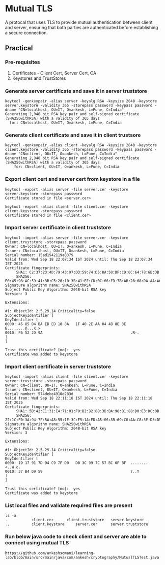 # Mutual TLS
A protocal that uses TLS to provide mutual authentication between client and server, ensuring that both parties are authenticated before establishing a secure connection.

## Practical

### Pre-requisites
1. Certificates - Client Cert, Server Cert, CA
2. Keystores and TrustStores

### Generate server certificate and save it in server truststore
```
keytool -genkeypair -alias server -keyalg RSA -keysize 2048 -keystore server.keystore -validity 365 -storepass password -keypass password -dname "CN=localhost, OU=IT, O=ankesh, L=Pune, C=India"      
Generating 2,048 bit RSA key pair and self-signed certificate (SHA256withRSA) with a validity of 365 days
  for: CN=localhost, OU=IT, O=ankesh, L=Pune, C=India
```
### Generate client certificate and save it in client trustsore
```
keytool -genkeypair -alias client -keyalg RSA -keysize 2048 -keystore client.keystore -validity 365 -storepass password -keypass password -dname "CN=client, OU=IT, O=ankesh, L=Pune, C=India"
Generating 2,048 bit RSA key pair and self-signed certificate (SHA256withRSA) with a validity of 365 days
	for: CN=client, OU=IT, O=ankesh, L=Pune, C=India
```
### Export client cert and server cert from keystore in a file
```
keytool -export -alias server -file server.cer -keystore server.keystore -storepass password 
Certificate stored in file <server.cer>

keytool -export -alias client -file client.cer -keystore client.keystore -storepass password 
Certificate stored in file <client.cer>
```

### Import server certificate in client truststore
```
keytool -import -alias server -file server.cer -keystore client.truststore -storepass password 
Owner: CN=localhost, OU=IT, O=ankesh, L=Pune, C=India
Issuer: CN=localhost, OU=IT, O=ankesh, L=Pune, C=India
Serial number: 15ad1942119a8379
Valid from: Wed Sep 18 22:07:34 IST 2024 until: Thu Sep 18 22:07:34 IST 2025
Certificate fingerprints:
	 SHA1: C2:37:23:4D:79:43:97:D3:59:74:D5:8A:50:DF:CD:0C:64:78:6B:DB
	 SHA256: E0:45:98:AC:59:41:3B:C5:26:10:3B:41:EF:CD:0C:66:FD:7B:AB:28:68:DA:AA:AC:73:77:02:A1:68:04:13:06
Signature algorithm name: SHA256withRSA
Subject Public Key Algorithm: 2048-bit RSA key
Version: 3

Extensions: 

#1: ObjectId: 2.5.29.14 Criticality=false
SubjectKeyIdentifier [
KeyIdentifier [
0000: 45 85 D4 BA ED ED 18 8A   1F 40 2E AA 04 4B 8E 3E  E........@...K.>
0010: F6 52 2D 9A                                        .R-.
]
]

Trust this certificate? [no]:  yes
Certificate was added to keystore
```

### Import client certificate in server truststore
```
keytool -import -alias client -file client.cer -keystore server.truststore -storepass password
Owner: CN=client, OU=IT, O=ankesh, L=Pune, C=India
Issuer: CN=client, OU=IT, O=ankesh, L=Pune, C=India
Serial number: 574debe4910d283d
Valid from: Wed Sep 18 22:11:18 IST 2024 until: Thu Sep 18 22:11:18 IST 2025
Certificate fingerprints:
	 SHA1: 5D:42:E1:31:E4:71:01:F9:B2:B2:88:3B:BA:98:B1:88:D0:E3:DC:0B
	 SHA256: 22:1C:F0:3A:94:7F:5A:A8:55:1E:3C:F5:1A:ED:A5:06:8B:69:C0:AA:C8:3E:D5:D5:BA:4D:5E:4C:9C:DD:31:E2
Signature algorithm name: SHA256withRSA
Subject Public Key Algorithm: 2048-bit RSA key
Version: 3

Extensions: 

#1: ObjectId: 2.5.29.14 Criticality=false
SubjectKeyIdentifier [
KeyIdentifier [
0000: 19 17 91 7D 94 C9 7F D0   D0 3C 99 7C 57 BC 6F BF  .........<..W.o.
0010: 37 B4 D9 59                                        7..Y
]
]

Trust this certificate? [no]:  yes
Certificate was added to keystore
```
### List local files and validate required files are present
```
ls -a
.			client.cer		client.truststore	server.keystore
..			client.keystore		server.cer		server.truststore 
```

### Run below java code to check client and server are able to connect using mutual TLS
```
https://github.com/ankeshsomani/learning-lab/blob/main/src/main/java/com/ankesh/cryptography/MutualTLSTest.java
```
